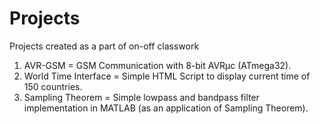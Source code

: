 # Projects
Projects created as a part of on-off classwork

1. AVR-GSM = GSM Communication with 8-bit AVRµc (ATmega32).
2. World Time Interface = Simple HTML Script to display current time of 150 countries.
3. Sampling Theorem = Simple lowpass and bandpass filter implementation in MATLAB (as an application of Sampling Theorem). 
